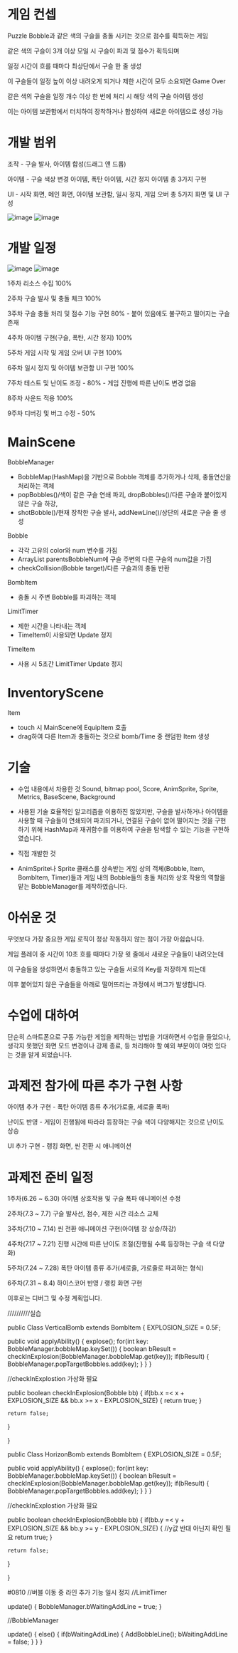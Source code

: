 # 게임 컨셉
Puzzle Bobble과 같은 색의 구슬을 충돌 시키는 것으로 점수를 획득하는 게임

같은 색의 구슬이 3개 이상 모일 시 구슬이 파괴 및 점수가 획득되며

일정 시간이 흐를 때마다 최상단에서 구슬 한 줄 생성

이 구슬들이 일정 높이 이상 내려오게 되거나 제한 시간이 모두 소요되면 Game Over

같은 색의 구슬을 일정 개수 이상 한 번에 처리 시 해당 색의 구슬 아이템 생성

이는 아이템 보관함에서 터치하여 장착하거나 합성하여 새로운 아이템으로 생성 가능



# 개발 범위
조작 - 구슬 발사, 아이템 합성(드래그 앤 드롭)

아이템 - 구슬 색상 변경 아이템, 폭탄 아이템, 시간 정지 아이템 총 3가지 구현  

UI - 시작 화면, 메인 화면, 아이템 보관함, 일시 정지, 게임 오버 총 5가지 화면 및 UI 구성 

![image](https://user-images.githubusercontent.com/89974193/228336831-ade6f809-3f4e-4bee-9bd2-423f902ff8bb.png)
![image](https://user-images.githubusercontent.com/89974193/228336922-ed9b1fa4-55bb-4648-832d-44bd177d15f9.png)


# 개발 일정

![image](https://user-images.githubusercontent.com/89974193/228337029-3429cc55-21bd-4893-8a38-234f0b93a409.png)
![image](https://github.com/chodott/AndroidProgramming/assets/89974193/e49ddd87-7420-4c4d-bde8-c5535e392c63)

1주차 리소스 수집 100%

2주차 구슬 발사 및 충돌 체크 100%

3주차 구슬 충돌 처리 및 점수 기능 구현 80% - 붙어 있음에도 불구하고 떨어지는 구슬 존재

4주차 아이템 구현(구슬, 폭탄, 시간 정지) 100%

5주차 게임 시작 및 게임 오버 UI 구현 100%

6주차 일시 정지 및 아이템 보관함 UI 구현 100%

7주차 테스트 및 난이도 조정 - 80% - 게임 진행에 따른 난이도 변경 없음

8주차 사운드 적용 100%

9주차 디버깅 및 버그 수정 - 50%

# MainScene
BobbleManager
- BobbleMap(HashMap)을 기반으로 Bobble 객체를 추가하거나 삭제, 충돌연산을 처리하는 객체
- popBobbles()/색이 같은 구슬 연쇄 파괴, dropBobbles()/다른 구슬과 붙어있지 않은 구슬 하강, 
- shotBobble()/현재 장착한 구슬 발사, addNewLine()/상단의 새로운 구슬 줄 생성

Bobble
- 각각 고유의 color와 num 변수를 가짐
- ArrayList parentsBobbleNum에 구슬 주변의 다른 구슬의 num값을 가짐
- checkCollision(Bobble target)/다른 구슬과의 충돌 반환

BombItem
- 충돌 시 주변 Bobble를 파괴하는 객체

LimitTimer
- 제한 시간을 나타내는 객체
- TimeItem이 사용되면 Update 정지

TimeItem
- 사용 시 5초간 LimitTimer Update 정지

# InventoryScene
Item
- touch 시 MainScene에 EquipItem 호출
- drag하여 다른 Item과 충돌하는 것으로 bomb/Time 중 랜덤한 Item 생성

# 기술
- 수업 내용에서 차용한 것
Sound, bitmap pool, Score, AnimSprite, Sprite, Metrics, BaseScene, Background

- 사용된 기술
효율적인 알고리즘을 이용하진 않았지만, 구슬을 발사하거나 아이템을 사용할 때 구슬들이 연쇄되어 파괴되거나, 연결된 구슬이 없어 떨어지는 것을 구현하기 위해
HashMap과 재귀함수를 이용하여 구슬을 탐색할 수 있는 기능을 구현하였습니다.

- 직접 개발한 것
- AnimSprite나 Sprite 클래스를 상속받는 게임 상의 객체(Bobble, Item, BombItem, Timer)들과 게임 내의 Bobble들의 충돌 처리와 상호 작용의 역할을 맡는 BobbleManager를 제작하였습니다.

# 아쉬운 것
무엇보다 가장 중요한 게임 로직이 정상 작동하지 않는 점이 가장 아쉽습니다.

게임 플레이 중 시간이 10초 흐를 때마다 가장 윗 줄에서 새로운 구슬들이 내려오는데

이 구슬들을 생성하면서 충돌하고 있는 구슬들 서로의 Key를 저장하게 되는데 

이후 붙어있지 않은 구슬들을 아래로 떨어뜨리는 과정에서 버그가 발생합니다.

# 수업에 대하여
단순히 스마트폰으로 구동 가능한 게임을 제작하는 방법을 기대하면서 수업을 들었으나,
생각지 못했던 화면 모드 변경이나 강제 종료, 등 처리해야 할 예외 부분이이 여럿 있다는 것을
알게 되었습니다.



# 과제전 참가에 따른 추가 구현 사항
아이템 추가 구현 - 폭탄 아이템 종류 추가(가로줄, 세로줄 폭파)

난이도 반영 - 게임이 진행됨에 따라라 등장하는 구슬 색이 다양해지는 것으로 난이도 상승

UI 추가 구현 - 랭킹 화면, 씬 전환 시 애니메이션

# 과제전 준비 일정

1주차(6.26 ~ 6.30) 아이템 상호작용 및 구슬 폭파 애니메이션 수정

2주차(7.3 ~ 7.7) 구슬 발사선, 점수, 제한 시간 리소스 교체

3주차(7.10 ~ 7.14) 씬 전환 애니메이션 구현(아이템 창 상승/하강)

4주차(7.17 ~ 7.21) 진행 시간에 따른 난이도 조절(진행될 수록 등장하는 구슬 색 다양화)

5주차(7.24 ~ 7.28) 폭탄 아이템 종류 추가(세로줄, 가로줄로 파괴하는 형식)

6주차(7.31 ~ 8.4) 하이스코어 반영 / 랭킹 화면 구현

이후로는 디버그 및 수정 계획입니다.





//////////실습


public Class VerticalBomb extends BombItem
{
	EXPLOSION_SIZE = 0.5F;

public void applyAbility()
{
	explose();
	for(int key: BobbleManager.bobbleMap.keySet())
	{
		boolean bResult = checkInExplosion(BobbleManager.bobbleMap.get(key));
		if(bResult)
		{
			BobbleManager.popTargetBobbles.add(key);
		}
	}
}

//checkInExplostion 가상화 필요


public boolean checkInExplosion(Bobble bb)
{
	if(bb.x =< x + EXPLOSION_SIZE && bb.x >= x - EXPLOSION_SIZE)
	{
		return true;
	}		
	
	return false;
}


}

public Class HorizonBomb extends BombItem
{
	EXPLOSION_SIZE = 0.5F;

public void applyAbility()
{
	explose();
	for(int key: BobbleManager.bobbleMap.keySet())
	{
		boolean bResult = checkInExplosion(BobbleManager.bobbleMap.get(key));
		if(bResult)
		{
			BobbleManager.popTargetBobbles.add(key);
		}
	}
}

//checkInExplostion 가상화 필요


public boolean checkInExplosion(Bobble bb)
{
	if(bb.y =< y + EXPLOSION_SIZE && bb.y >= y - EXPLOSION_SIZE)
	{
 		//y값 반대 아닌지 확인 필요
		return true;
	}		
	
	return false;
}


}


#0810
//버블 이동 중 라인 추가 기능 일시 정지
//LimitTimer

update()
{
	BobbleManager.bWaitingAddLine = true;
}



//BobbleManager

update()
{
	else()
	{
		if(bWaitingAddLine)
		{
			AddBobbleLine();
			bWaitingAddLine = false;
		}
	}
}

